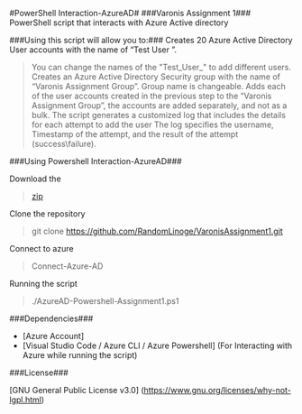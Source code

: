 #PowerShell Interaction-AzureAD#
###Varonis Assignment 1###
PowerShell script that interacts with Azure Active directory

###Using this script will allow you to:###
Creates 20 Azure Active Directory User accounts with the name of “Test User <Counter>”.
  > You can change the names of the "Test_User_<Counter>" to add different users.
 Creates an Azure Active Directory Security group with the name of “Varonis Assignment Group”.
  > Group name is changeable.
 Adds each of the user accounts created in the previous step to the “Varonis Assignment Group”, 
 > the accounts are added separately, and not as a bulk.
The script generates a customized log that includes the details for each attempt to add the user 
 > The log specifies the username, Timestamp of the attempt, and the result of the attempt (success\failure).

###Using Powershell Interaction-AzureAD###
    
Download the
  
  >  [zip](../../main.zip)

Clone the repository

> git clone https://github.com/RandomLinoge/VaronisAssignment1.git
  
Connect to azure
  
> Connect-Azure-AD

Running the script
  
> ./AzureAD-Powershell-Assignment1.ps1

###Dependencies###
  
  - [Azure Account] 
  - [Visual Studio Code / Azure CLI / Azure Powershell] (For Interacting with Azure while running the script)
  
###License###

[GNU General Public License v3.0] (https://www.gnu.org/licenses/why-not-lgpl.html)
